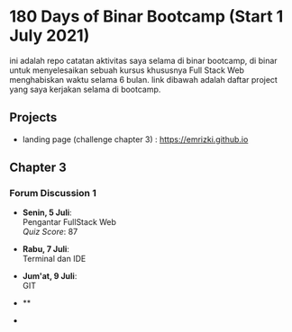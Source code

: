 # 180 Days of Binar Bootcamp (Start 1 July 2021)

ini adalah repo catatan aktivitas saya selama di binar bootcamp, di binar untuk menyelesaikan sebuah kursus khususnya Full Stack Web menghabiskan waktu selama 6 bulan. link dibawah adalah daftar project yang saya kerjakan selama di bootcamp. 

## Projects

- landing page (challenge chapter 3) : https://emrizki.github.io

## Chapter 3

### Forum Discussion 1

- **Senin, 5 Juli**: <br>
Pengantar FullStack Web <br>
*Quiz Score*: 87


- **Rabu, 7 Juli**: <br>
Terminal dan IDE

- **Jum'at, 9 Juli**: <br>
GIT

- ** 

-


